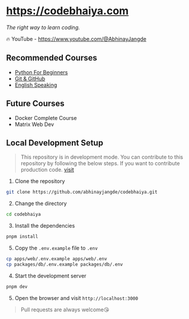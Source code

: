 # https://codebhaiya.com

*The right way to learn coding.*

🔥 YouTube - https://www.youtube.com/@AbhinayJangde

## Recommended Courses
- [Python For Beginners](https://www.youtube.com/playlist?list=PLektAlvzRpxGbkecHfD6UZRecAdGPOGTa)
- [Git & GitHub](https://www.youtube.com/playlist?list=PLektAlvzRpxFz9By9JhjDD34vjsd5BYGX)
- [English Speaking](/courses/english/readme.md)

## Future Courses

- Docker Complete Course
- Matrix Web Dev

## Local Development Setup

> This repository is in development mode. You can contribute to this repository by following the below steps. If you want to contribute production code. [visit](https://github.com/abhinayjangde/codebhaiya-old.git)
1. Clone the repository
```bash
git clone https://github.com/abhinayjangde/codebhaiya.git
```
2. Change the directory
```bash
cd codebhaiya
```
3. Install the dependencies
```bash
pnpm install
```
5. Copy the `.env.example` file to `.env`
```bash
cp apps/web/.env.example apps/web/.env
cp packages/db/.env.example packages/db/.env
```
4. Start the development server
```bash
pnpm dev
```
5. Open the browser and visit `http://localhost:3000`

> Pull requests are always welcome😘

